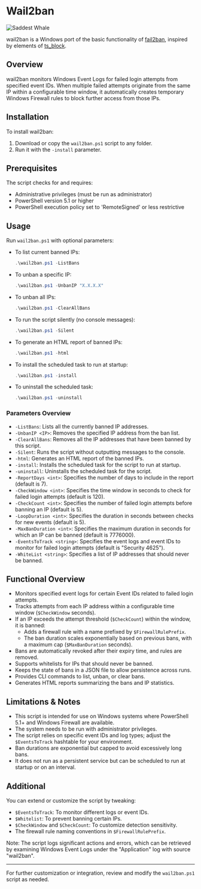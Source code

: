 # Wail2ban

![Saddest Whale](http://i.imgur.com/NVlsY.png "Saddest Whale")

wail2ban is a Windows port of the basic functionality of [fail2ban](http://www.fail2ban.org/), inspired by elements of [ts_block](https://github.com/EvanAnderson/ts_block).

## Overview

wail2ban monitors Windows Event Logs for failed login attempts from specified event IDs. When multiple failed attempts originate from the same IP within a configurable time window, it automatically creates temporary Windows Firewall rules to block further access from those IPs.

## Installation
To install wail2ban:

1. Download or copy the `wail2ban.ps1` script to any folder.
2. Run it with the `-install` parameter.

## Prerequisites

The script checks for and requires:

- Administrative privileges (must be run as administrator)
- PowerShell version 5.1 or higher
- PowerShell execution policy set to 'RemoteSigned' or less restrictive

## Usage

Run `wail2ban.ps1` with optional parameters:

- To list current banned IPs:
  ```powershell
  .\wail2ban.ps1 -ListBans
  ```

- To unban a specific IP:
  ```powershell
  .\wail2ban.ps1 -UnbanIP "X.X.X.X"
  ```

- To unban all IPs:
  ```powershell
  .\wail2ban.ps1 -ClearAllBans
  ```

- To run the script silently (no console messages):
  ```powershell
  .\wail2ban.ps1 -Silent
  ```

- To generate an HTML report of banned IPs:
  ```powershell
  .\wail2ban.ps1 -html
  ```

- To install the scheduled task to run at startup:
  ```powershell
  .\wail2ban.ps1 -install
  ```

- To uninstall the scheduled task:
  ```powershell
  .\wail2ban.ps1 -uninstall
  ```

### Parameters Overview

- `-ListBans`: Lists all the currently banned IP addresses.
- `-UnbanIP <IP>`: Removes the specified IP address from the ban list.
- `-ClearAllBans`: Removes all the IP addresses that have been banned by this script.
- `-Silent`: Runs the script without outputting messages to the console.
- `-html`: Generates an HTML report of the banned IPs.
- `-install`: Installs the scheduled task for the script to run at startup.
- `-uninstall`: Uninstalls the scheduled task for the script.
- `-ReportDays <int>`: Specifies the number of days to include in the report (default is 7).
- `-CheckWindow <int>`: Specifies the time window in seconds to check for failed login attempts (default is 120).
- `-CheckCount <int>`: Specifies the number of failed login attempts before banning an IP (default is 5).
- `-LoopDuration <int>`: Specifies the duration in seconds between checks for new events (default is 5).
- `-MaxBanDuration <int>`: Specifies the maximum duration in seconds for which an IP can be banned (default is 7776000).
- `-EventsToTrack <string>`: Specifies the event logs and event IDs to monitor for failed login attempts (default is "Security 4625").
- `-WhiteList <string>`: Specifies a list of IP addresses that should never be banned.

## Functional Overview

- Monitors specified event logs for certain Event IDs related to failed login attempts.
- Tracks attempts from each IP address within a configurable time window (`$CheckWindow` seconds).
- If an IP exceeds the attempt threshold (`$CheckCount`) within the window, it is banned:
  - Adds a firewall rule with a name prefixed by `$FirewallRulePrefix`.
  - The ban duration scales exponentially based on previous bans, with a maximum cap (`$MaxBanDuration` seconds).
- Bans are automatically revoked after their expiry time, and rules are removed.
- Supports whitelists for IPs that should never be banned.
- Keeps the state of bans in a JSON file to allow persistence across runs.
- Provides CLI commands to list, unban, or clear bans.
- Generates HTML reports summarizing the bans and IP statistics.

## Limitations & Notes

- This script is intended for use on Windows systems where PowerShell 5.1+ and Windows Firewall are available.
- The system needs to be run with administrator privileges.
- The script relies on specific event IDs and log types; adjust the `$EventsToTrack` hashtable for your environment.
- Ban durations are exponential but capped to avoid excessively long bans.
- It does not run as a persistent service but can be scheduled to run at startup or on an interval.

## Additional

You can extend or customize the script by tweaking:

- `$EventsToTrack`: To monitor different logs or event IDs.
- `$Whitelist`: To prevent banning certain IPs.
- `$CheckWindow` and `$CheckCount`: To customize detection sensitivity.
- The firewall rule naming conventions in `$FirewallRulePrefix`.

Note: The script logs significant actions and errors, which can be retrieved by examining Windows Event Logs under the "Application" log with source "wail2ban".

---

For further customization or integration, review and modify the `wail2ban.ps1` script as needed.
